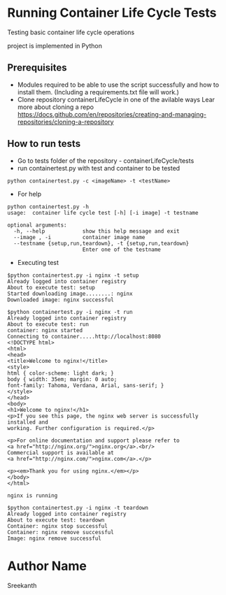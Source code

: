 # Running Container Life Cycle Tests
Testing basic container life cycle operations

project is implemented in Python

## Prerequisites
- Modules required to be able to use the script successfully and how to install them. (Including a requirements.txt file will work.)
- Clone repository containerLifeCycle in one of the avilable ways
   Lear more about cloning a repo https://docs.github.com/en/repositories/creating-and-managing-repositories/cloning-a-repository
## How to run tests
- Go to tests folder of the repository - containerLifeCycle/tests
- run containertest.py with test and container to be tested
```
python containertest.py -c <imageName> -t <testName>
```

- For help
```
python containertest.py -h
usage:  container life cycle test [-h] [-i image] -t testname

optional arguments:
  -h, --help            show this help message and exit
  --image , -i          container image name
  --testname {setup,run,teardown}, -t {setup,run,teardown}
                        Enter one of the testname
```
- Executing test
```
$python containertest.py -i nginx -t setup
Already logged into container registry
About to execute test: setup
Started downloading image........: nginx
Downloaded image: nginx successful
```
```
$python containertest.py -i nginx -t run
Already logged into container registry
About to execute test: run
container: nginx started
Connecting to container.....http://localhost:8080
<!DOCTYPE html>
<html>
<head>
<title>Welcome to nginx!</title>
<style>
html { color-scheme: light dark; }
body { width: 35em; margin: 0 auto;
font-family: Tahoma, Verdana, Arial, sans-serif; }
</style>
</head>
<body>
<h1>Welcome to nginx!</h1>
<p>If you see this page, the nginx web server is successfully installed and
working. Further configuration is required.</p>

<p>For online documentation and support please refer to
<a href="http://nginx.org/">nginx.org</a>.<br/>
Commercial support is available at
<a href="http://nginx.com/">nginx.com</a>.</p>

<p><em>Thank you for using nginx.</em></p>
</body>
</html>

nginx is running
```
```
$python containertest.py -i nginx -t teardown
Already logged into container registry
About to execute test: teardown
Container: nginx stop successful
Container: nginx remove successful
Image: nginx remove successful
```
# Author Name
Sreekanth

